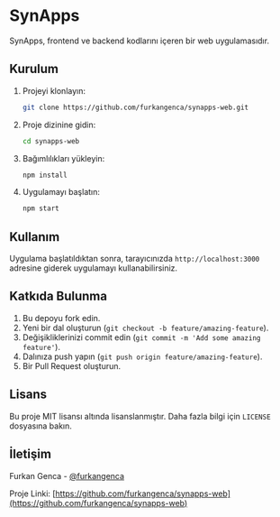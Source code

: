 # SynApps

SynApps, frontend ve backend kodlarını içeren bir web uygulamasıdır.

## Kurulum

1.  Projeyi klonlayın:
    ```bash
    git clone https://github.com/furkangenca/synapps-web.git
    ```

2.  Proje dizinine gidin:
    ```bash
    cd synapps-web
    ```

3.  Bağımlılıkları yükleyin:
    ```bash
    npm install
    ```

4.  Uygulamayı başlatın:
    ```bash
    npm start
    ```

## Kullanım

Uygulama başlatıldıktan sonra, tarayıcınızda `http://localhost:3000` adresine giderek uygulamayı kullanabilirsiniz.

## Katkıda Bulunma

1.  Bu depoyu fork edin.
2.  Yeni bir dal oluşturun (`git checkout -b feature/amazing-feature`).
3.  Değişikliklerinizi commit edin (`git commit -m 'Add some amazing feature'`).
4.  Dalınıza push yapın (`git push origin feature/amazing-feature`).
5.  Bir Pull Request oluşturun.

## Lisans

Bu proje MIT lisansı altında lisanslanmıştır. Daha fazla bilgi için `LICENSE` dosyasına bakın.

## İletişim

Furkan Genca - [@furkangenca](https://github.com/furkangenca)

Proje Linki: [https://github.com/furkangenca/synapps-web](https://github.com/furkangenca/synapps-web)
